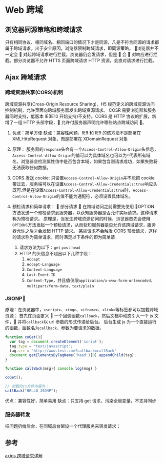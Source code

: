 # Web 跨域

## 浏览器同源策略和跨域请求

只有相同协议、相同域名、相同端口的情况下才是同源，凡是不符合同源的请求都属于跨域请求。出于安全原因，浏览器限制跨域请求，即同源策略。
 浏览器并不一定会  对起跨域请求进行拦截，浏览器仍会发请求，但是  会  对响应进行拦截。部分浏览器不允许 HTTS 页面跨域请求 HTTP 资源，会直对请求进行拦截。

## Ajax 跨域请求

### 跨域资源共享(CORS)机制

跨域资源共享(Cross-Origin Resource Sharing)，H5 规范定义的跨域资源访问控制机制，允许页面向跨域服务器发出跨域资源请求。
COSR 需要浏览器和服务器同时支持，低版本 IE(IE10 开始支持)不支持。CORS 是 HTTP 协议的扩展，新增了一组 HTTP 头部字段， 允许付服务器声明允许哪些站点跨域访问 。

1. 优点：简单方便
   缺点：兼容性问题，IE8 和 IE9 的该方法不是部署在 XMLHttpRequest 对象，而是部署在 XDomainRequest 对象

2. 原理：
   服务器的`response`头会有一个`Access-Control-Allow-Origin`头信息，`Access-Control-Allow-Origin`的值可以为具体域名也可以为`*`代表所有域名，浏览器会检测属性值中是否包含本域，如果包含则请求成功，如果失败将无法获取任何数据。

3. CORS 发送 cookie:
   只设置`Access-Control-Allow-Origin`并不能把 cookie 带过去，服务端可以在设置`Access-Control-Allow-Credentials:true`响应头既可.但是在设置`Access-Control-Allow-Credentials:true`时，`Access-Control-Allow-Origin`的值不能为通配符，必须设置具体域名。

4. 预检请求和简单请求：
    部分请求  在跨域访问之前需要先使用 OPTION 方法发送一个预检请求到服务器，以获知服务器是否允许实际请求。这种请求称为预检请求。
   原理是，当发生跨域资源访问的时候，浏览器首先会使用`OPTIONS`方法发起一个预检请求，从而获知服务器是否允许该跨域请求，服务器允许之后才会发起 HTTP 请求。
   某些请求不会触发 CORS 预检请求，这样的请求称为简单请求，同时满足以下条件的即为简单请
   1. 请求方法为以下：`get` `post` `head`
   2. HTTP 的头信息不超出以下几种字段：
      1. `Accept`
      2. `Accept-Language`
      3. `Content-Language`
      4. `Last-Event-ID`
      5. `Content-Type`，并且值仅限`application/x-www-form-urlencoded、multipart/form-data、text/plain`

### JSONP

原理：在浏览器中，`<script>`、`<img>`、`<iframe>`、`<link>`等标签都可以加载跨域资源；
首先在页面定义  一个回调函数`callback`，然后文档中动态引入一个 js 文件， 并将`callback`以 url 参数的形式传递给后台。
后台生成 js 为一个直接运行的函数，函数名为`callback`，参数为要请求的数据。

```JavaScript
function coGet(){
  var tag = document.createElement('script');
  tag.type = "text/javascript";
  tag.src = "http://www.test.com?callback=callBack"
  document.getElementsByTagName('head')[0].appendChild(tag);
}

function callBack(msg){ console.log(msg) }

coGet();

// 加载的js文件内容为；
callBack("HELLO JSONP");
```

优点：兼容性好，简单易用
缺点：只支持 get 请求，污染全局变量，不支持同步

### 服务器转发

把问题扔给后台，在同域后台架设一个代理服务来转发请求；

## 参考

[axios 跨域请求详解](https://juejin.cn/post/6844903850684465159)
